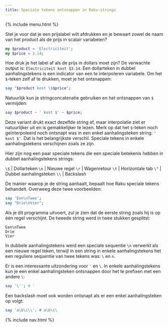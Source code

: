 ```yaml
---
title: Speciale tekens ontsnappen in Raku-strings
---
```


{% include menu.html %}

Stel je voor dat je een prijslabel wilt afdrukken en je bewaart zowel de naam van het product als de prijs in scalair variabelen?

```raku
my $product = 'Electriciteit';
my $price = 3.14;
```

Hoe druk je het label af als de prijs in dollars moet zijn? De verwachte output is: `Electriciteit kost $3.14`. Een dollarteken in dubbel aanhalingstekens is een indicator van een te interpoleren variabele. Om het `$`-teken zelf af te drukken, moet je het ontsnappen:

```raku
say "$product kost \$$price";
```

Natuurlijk kun je stringconcatenatie gebruiken en het ontsnappen van `$` vermijden:

```raku
say $product ~ ' kost $' ~ $price;
```

Deze variant drukt exact dezelfde string af, maar interpolatie ziet er natuurlijker uit en is gemakkelijker te lezen. Merk op dat het `$`-teken noch geïnterpoleerd noch ontsnapt was in een enkel aanhalingsteken string: `' kost $'`. Dat is het belangrijkste verschil. Speciale tekens in enkele aanhalingstekens verschijnen zoals ze zijn.

Hier zijn nog een paar speciale tekens die een speciale betekenis hebben in dubbel aanhalingstekens strings:

`\$` | Dollarteken
`\n` | Nieuwe regel
`\r` | Wagenretour
`\t` | Horizontale tab
`\"` | Dubbel aanhalingsteken
`\\` | Backslash

De manier waarop je de string aanhaalt, bepaalt hoe Raku speciale tekens behandelt. Overweeg deze twee voorbeelden:

```raku
say 'Een\nTwee';
say "Drie\nVier";
```

Als je dit programma uitvoert, zul je zien dat de eerste string zoals hij is op één regel verschijnt. De tweede string werd in twee stukken gesplitst:

    Een\nTwee
    Drie
    Vier

In dubbele aanhalingstekens werd een speciale sequentie `\n` verwerkt als een nieuwe regel teken, terwijl in een string in enkele aanhalingstekens het een reguliere sequentie van twee tekens was: `\` en `n`.

Er is een interessante uitzondering voor `'` en `\`. In enkele aanhalingstekens kun je een enkel aanhalingsteken ontsnappen door het te prefixen met een andere `\`:

```raku
say '\''; # '
```

Een backslash moet ook worden ontsnapt als er een enkel aanhalingsteken op volgt:

```raku
say 'a\b\c\\'; # a\b\c\
```

{% include nav.html %}